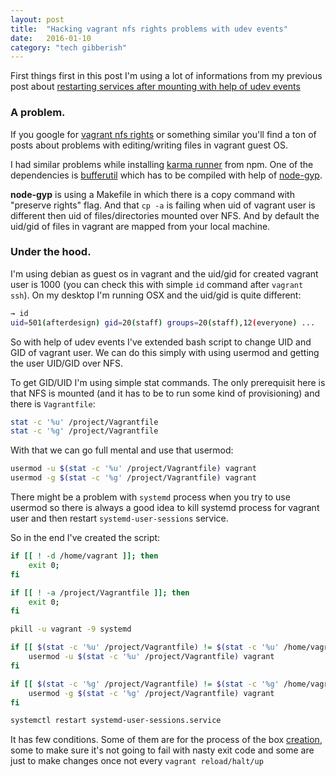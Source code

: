```yaml
---
layout: post
title:  "Hacking vagrant nfs rights problems with udev events"
date:   2016-01-10
category: "tech gibberish"
---
```

First things first in this post I'm using a lot of informations from my previous post about [restarting services after mounting with help of udev events](http://afterdesign.net/2015/11/20/vagrant-nfs-restarting-services-after-mount.html)

### A problem.

If you google for [vagrant nfs rights](https://www.google.pl/search?q=vagrant+nfs+rights) or something similar you'll find a ton of posts about problems with editing/writing files in vagrant guest OS.

I had similar problems while installing [karma runner](http://karma-runner.github.io/) from npm.
One of the dependencies is [bufferutil](https://github.com/websockets/bufferutil) which has to be compiled with help of [node-gyp](https://github.com/nodejs/node-gyp).

**node-gyp** is using a Makefile in which there is a copy command with "preserve rights" flag. And that ```cp -a``` is failing when uid of vagrant user is different then uid of files/directories mounted over NFS. And by default the uid/gid of files in vagrant are mapped from your local machine.

### Under the hood.

I'm using debian as guest os in vagrant and the uid/gid for created vagrant user is 1000 (you can check this with simple ```id``` command after ```vagrant ssh```). On my desktop I'm running OSX and the uid/gid is quite different:

```bash
→ id
uid=501(afterdesign) gid=20(staff) groups=20(staff),12(everyone) ...
```

So with help of udev events I've extended bash script to change UID and GID of vagrant user.
We can do this simply with using usermod and getting the user UID/GID over NFS.

To get GID/UID I'm using simple stat commands.
The only prerequisit here is that NFS is mounted (and it has to be to run some kind of provisioning) and there is ```Vagrantfile```:

```bash
stat -c '%u' /project/Vagrantfile
stat -c '%g' /project/Vagrantfile
```

With that we can go full mental and use that usermod:

```bash
usermod -u $(stat -c '%u' /project/Vagrantfile) vagrant
usermod -g $(stat -c '%g' /project/Vagrantfile) vagrant
```

There might be a problem with ```systemd``` process when you try to use usermod so there is always a good idea to kill systemd process for vagrant user and then restart ```systemd-user-sessions``` service.

So in the end I've created the script:

```bash
if [[ ! -d /home/vagrant ]]; then
    exit 0;
fi

if [[ ! -a /project/Vagrantfile ]]; then
    exit 0;
fi

pkill -u vagrant -9 systemd

if [[ $(stat -c '%u' /project/Vagrantfile) != $(stat -c '%u' /home/vagrant) ]]; then
    usermod -u $(stat -c '%u' /project/Vagrantfile) vagrant
fi

if [[ $(stat -c '%g' /project/Vagrantfile) != $(stat -c '%g' /home/vagrant) ]]; then
    usermod -g $(stat -c '%g' /project/Vagrantfile) vagrant
fi

systemctl restart systemd-user-sessions.service
```

It has few conditions.
Some of them are for the process of the box [creation](http://packer.io), some to make sure it's not going to fail with nasty exit code and some are just to make changes once not every ```vagrant reload/halt/up```
